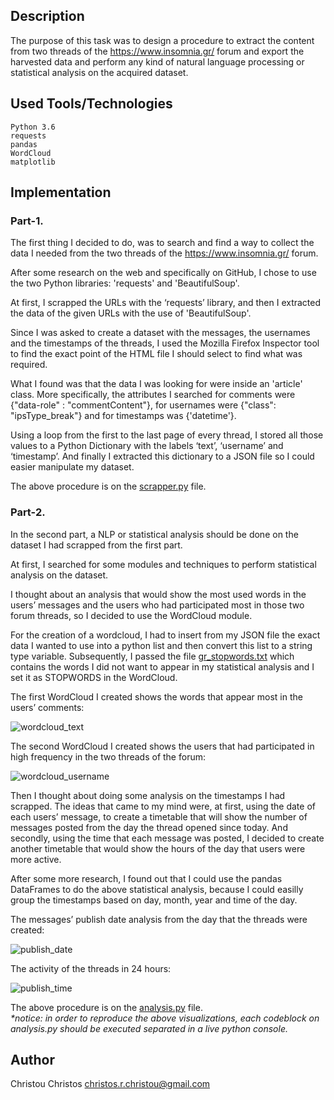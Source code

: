 ## Description

The purpose of this task was to design a procedure to extract the content from two threads of the https://www.insomnia.gr/ forum and export the harvested data and perform any kind of natural language processing or statistical analysis on the acquired dataset.

## Used Tools/Technologies
```
Python 3.6  
requests  
pandas  
WordCloud  
matplotlib
```

## Implementation

### Part-1.

The first thing I decided to do, was to search and find a way to collect the data I needed from the two threads of the https://www.insomnia.gr/ forum.

After some research on the web and specifically on GitHub, I chose to use the two Python libraries: 'requests' and 'BeautifulSoup'.  

At first, I scrapped the URLs with the ‘requests’ library, and then I extracted the data of the given URLs with the use of 'BeautifulSoup'.

Since I was asked to create a dataset with the messages, the usernames and the timestamps of the threads, I used the Mozilla Firefox Inspector tool to find the exact point of the HTML file I should select to find what was required.

What I found was that the data I was looking for were inside an 'article' class. More specifically, the attributes I searched for comments were {"data-role" : "commentContent"}, for usernames were {"class": "ipsType_break"} and for timestamps was {'datetime'}.  

Using a loop from the first to the last page of every thread, I stored all those values to a Python Dictionary with the labels ‘text’, ‘username’ and ‘timestamp’. And finally I extracted this dictionary to a JSON file so I could easier manipulate my dataset.

The above procedure is on the [scrapper.py](https://github.com/kr1kri/assignment/blob/master/scrapper.py) file.

### Part-2.

In the second part, a NLP or statistical analysis should be done on the dataset I had scrapped from the first part.

At first, I searched for some modules and techniques to perform statistical analysis on the dataset.

I thought about an analysis that would show the most used words in the users’ messages and the users who had participated most in those two forum threads, so I decided to use the WordCloud module.

For the creation of a wordcloud, I had to insert from my JSON file the exact data I wanted to use into a python list and then convert this list to a string type variable. Subsequently, I passed the file [gr_stopwords.txt](https://github.com/kr1kri/assignment/blob/master/gr_stopwords.txt) which contains the words I did not want to appear in my statistical analysis and I set it as STOPWORDS in the WordCloud.

The first WordCloud I created shows the words that appear most in the users’ comments:

![wordcloud_text](https://user-images.githubusercontent.com/25890766/60817042-96028700-a1a3-11e9-82df-ea1a03b2c3f9.png)

The second WordCloud I created shows the users that had participated in high frequency in the two threads of the forum:

![wordcloud_username](https://user-images.githubusercontent.com/25890766/60817043-96028700-a1a3-11e9-86e7-d4920017a24d.png)

Then I thought about doing some analysis on the timestamps I had scrapped. The ideas that came to my mind were, at first, using the date of each users’ message, to create a timetable that will show the number of messages posted from the day the thread opened since today. And secondly, using the time that each message was posted, I decided to create another timetable that would show the hours of the day that users were more active.

After some more research, I found out that I could use the pandas DataFrames to do the above statistical analysis, because I could easilly group the timestamps based on day, month, year and time of the day.

The messages’ publish date analysis from the day that the threads were created:

![publish_date](https://user-images.githubusercontent.com/25890766/60817040-9569f080-a1a3-11e9-94da-06ca45f5f4f1.png)

The activity of the threads in 24 hours:

![publish_time](https://user-images.githubusercontent.com/25890766/60817041-9569f080-a1a3-11e9-9cac-469e0780fab7.png)

The above procedure is on the [analysis.py](https://github.com/kr1kri/assignment/blob/master/analysis.py) file.  
_*notice: in order to reproduce the above visualizations, each codeblock on analysis.py should be executed
separated in a live python console._

## Author

Christou Christos christos.r.christou@gmail.com
